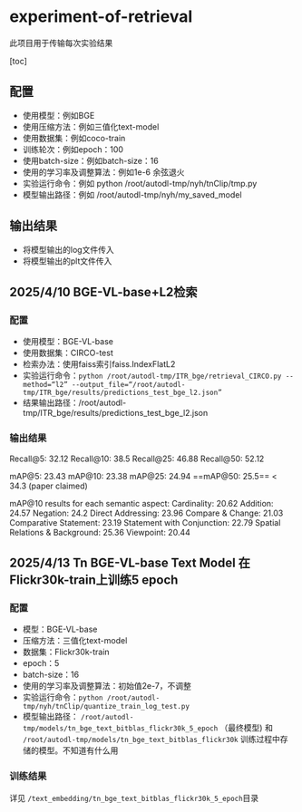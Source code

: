 # experiment-of-retrieval
此项目用于传输每次实验结果

[toc]

## 配置
- 使用模型：例如BGE
- 使用压缩方法：例如三值化text-model
- 使用数据集：例如coco-train
- 训练轮次：例如epoch：100
- 使用batch-size：例如batch-size：16
- 使用的学习率及调整算法：例如1e-6 余弦退火
- 实验运行命令：例如 python /root/autodl-tmp/nyh/tnClip/tmp.py
- 模型输出路径：例如 /root/autodl-tmp/nyh/my_saved_model
## 输出结果
- 将模型输出的log文件传入
- 将模型输出的plt文件传入

## 2025/4/10 BGE-VL-base+L2检索

### 配置

- 使用模型：BGE-VL-base
- 使用数据集：CIRCO-test
- 检索办法：使用faiss索引faiss.IndexFlatL2
- 实验运行命令：`python /root/autodl-tmp/ITR_bge/retrieval_CIRCO.py --method=“l2” --output_file=“/root/autodl-tmp/ITR_bge/results/predictions_test_bge_l2.json”`
- 结果输出路径：/root/autodl-tmp/ITR_bge/results/predictions_test_bge_l2.json

### 输出结果

Recall@5: 32.12
Recall@10: 38.5
Recall@25: 46.88
Recall@50: 52.12

mAP@5: 23.43
mAP@10: 23.38
mAP@25: 24.94
==mAP@50: 25.5== < 34.3 (paper claimed)

mAP@10 results for each semantic aspect:
Cardinality: 20.62
Addition: 24.57
Negation: 24.2
Direct Addressing: 23.96
Compare & Change: 21.03
Comparative Statement: 23.19
Statement with Conjunction: 22.79
Spatial Relations & Background: 25.36
Viewpoint: 20.44

## 2025/4/13 Tn BGE-VL-base Text Model 在Flickr30k-train上训练5 epoch

### 配置

- 模型：BGE-VL-base
- 压缩方法：三值化text-model
- 数据集：Flickr30k-train
- epoch：5
- batch-size：16
- 使用的学习率及调整算法：初始值2e-7，不调整
- 实验运行命令：`python /root/autodl-tmp/nyh/tnClip/quantize_train_log_test.py`
- 模型输出路径： `/root/autodl-tmp/models/tn_bge_text_bitblas_flickr30k_5_epoch` （最终模型) 和 `/root/autodl-tmp/models/tn_bge_text_bitblas_flickr30k` 训练过程中存储的模型。不知道有什么用

### 训练结果

详见 `/text_embedding/tn_bge_text_bitblas_flickr30k_5_epoch`目录

